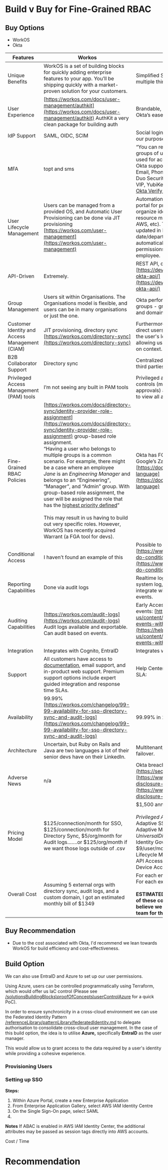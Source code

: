 # Build v Buy for Fine-Grained RBAC

## Buy Options

* WorkOS
* Okta

| **Features**                                   | **Workos**                                                                                                                                                                                                                                                                                                                                                                                                                                                                                                                                                                                                                                                                                                          | **Okta**                                                                                                                                                                                                                                                                                                                                                                                                                             |
| ---------------------------------------------- | ------------------------------------------------------------------------------------------------------------------------------------------------------------------------------------------------------------------------------------------------------------------------------------------------------------------------------------------------------------------------------------------------------------------------------------------------------------------------------------------------------------------------------------------------------------------------------------------------------------------------------------------------------------------------------------------------------------------- | ------------------------------------------------------------------------------------------------------------------------------------------------------------------------------------------------------------------------------------------------------------------------------------------------------------------------------------------------------------------------------------------------------------------------------------ |
| Unique Benefits                                | WorkOS is a set of building blocks for quickly adding enterprise features to your app. You’ll be shipping quickly with a market-proven solution for your customers.                                                                                                                                                                                                                                                                                                                                                                                                                                                                                                                                                 | Simplified SSO solution unifying Azure/AWS and multiple third party vendors                                                                                                                                                                                                                                                                                                                                                          |
| User Experience                                | [https://workos.com/docs/user-management/authkit](https://workos.com/docs/user-management/authkit) AuthKit a very clean package for building auth                                                                                                                                                                                                                                                                                                                                                                                                                                                                                                                                                                   | Brandable, simple self-service, reviews note Okta’s ease-of-use overall.                                                                                                                                                                                                                                                                                                                                                             |
| IdP Support                                    | SAML, OIDC, SCIM                                                                                                                                                                                                                                                                                                                                                                                                                                                                                                                                                                                                                                                                                                    | Social login, SAML 2.0, Smart Card (not useful for our purposes but interesting), generic OIDC.                                                                                                                                                                                                                                                                                                                                      |
| MFA                                            | topt and sms                                                                                                                                                                                                                                                                                                                                                                                                                                                                                                                                                                                                                                                                                                        | “You can require authenticators for apps or groups of users and specify which ones can be used for account recovery.”<br>Okta supports:<br>Email, Phone, Custom OTP, Custom Authenticator, Duo Security, Google Authenticator, Symantec VIP, YubiKey OTP, Smart Card,<br>[Okta Verify](https://help.okta.com/oie/en-us/content/topics/identity-engine/authenticators/configure-okta-verify.htm), FIDO2, Security Questions, Password |
| User Lifecycle Management                      | Users can be managed from a provided OS, and Automatic User Provisioning can be done via JIT provisioning [https://workos.com/user-management](https://workos.com/user-management)                                                                                                                                                                                                                                                                                                                                                                                                                                                                                                                                  | Automations around joiners/leavers/movers, a portal for provisioning/deprovisioning. Can organize identities across multiple sources (HR resource management software, Active Directory, AWS, etc). This means an identity could be updated in HR software [retirement date/department move/etc], and Okta will automatically sync that information to update user permissions/software license provision for the employee.          |
| API-Driven                                     | Extremely.                                                                                                                                                                                                                                                                                                                                                                                                                                                                                                                                                                                                                                                                                                          | REST API, docs: [https://developer.okta.com/docs/reference/core-okta-api/](https://developer.okta.com/docs/reference/core-okta-api/)                                                                                                                                                                                                                                                                                                 |
| Group Management                               | Users sit within Organisations. The Organisations model is flexible, and users can be in many organisations or just the one.                                                                                                                                                                                                                                                                                                                                                                                                                                                                                                                                                                                        | Okta performs lifecycle management based on groups - groups can sync to match departments and domain functions.                                                                                                                                                                                                                                                                                                                      |
| Customer Identity and Access Management (CIAM) | JIT provisioning, directory sync [https://workos.com/directory-sync](https://workos.com/directory-sync)                                                                                                                                                                                                                                                                                                                                                                                                                                                                                                                                                                                                             | Furthermore, “routing rules [can be set up] to direct users to an IdP based on context, such as the user's location, device, or email domain.” - allowing us to control access for customers based on context.                                                                                                                                                                                                                       |
| B2B Collaborator Support                       | Directory sync                                                                                                                                                                                                                                                                                                                                                                                                                                                                                                                                                                                                                                                                                                      | Centralized user management and provisioning for third parties and partners.                                                                                                                                                                                                                                                                                                                                                         |
| Privileged Access Management (PAM) tools       | I’m not seeing any built in PAM tools                                                                                                                                                                                                                                                                                                                                                                                                                                                                                                                                                                                                                                                                               | Privileged access governance including business controls (multi-step approval and time-bound approvals) and integration with Okta System Log to view all actions.                                                                                                                                                                                                                                                                    |
| Fine-Grained RBAC Policies                     | [https://workos.com/docs/directory-sync/identity-provider-role-assignment](https://workos.com/docs/directory-sync/identity-provider-role-assignment) group-based role assignment.<br>“Having a user who belongs to multiple groups is a common scenario. For example, there might be a case where an employee<br>_Jane_ is an _Engineering Manager_ and belongs to an “Engineering”, “Manager”, and “Admin” group. With group-based role assignment, the user will be assigned the role that has the [highest priority defined](https://workos.com/docs/(/roles/roles))”<br><br>This may result in us having to build out very specific roles. However, WorkOS has recently acquired Warrant (a FGA tool for devs). | Okta has FGA that follows the language in Google’s Zanzibar RBAC paper. [https://docs.fga.dev/modeling/configuration-language](https://docs.fga.dev/modeling/configuration-language)                                                                                                                                                                                                                                                 |
| Conditional Access                             | I haven’t found an example of this                                                                                                                                                                                                                                                                                                                                                                                                                                                                                                                                                                                                                                                                                  | Possible to set up a a conditional access policy: [https://www.okta.com/uk/blog/2022/05/how-do-conditional-access-systems-work/](https://www.okta.com/uk/blog/2022/05/how-do-conditional-access-systems-work/)                                                                                                                                                                                                                       |
| Reporting Capabilities                         | Done via audit logs                                                                                                                                                                                                                                                                                                                                                                                                                                                                                                                                                                                                                                                                                                 | Realtime log, pre-built reports, exportable full system log, API queryable full system log, can integrate with Splunk, can download CSVs of events.                                                                                                                                                                                                                                                                                  |
| Auditing Capabilities                          | [https://workos.com/audit-logs](https://workos.com/audit-logs) Audit logs available and exportable. Can audit based on events.                                                                                                                                                                                                                                                                                                                                                                                                                                                                                                                                                                                      | Early Access - can use Systems Log to audit events: [https://help.okta.com/asa/en-us/content/topics/adv_server_access/docs/audit-events-with-okta-syslog.htm](https://help.okta.com/asa/en-us/content/topics/adv_server_access/docs/audit-events-with-okta-syslog.htm)                                                                                                                                                               |
| Integration                                    | Integrates with Cognito, EntraID                                                                                                                                                                                                                                                                                                                                                                                                                                                                                                                                                                                                                                                                                    | Integrates with **AWS IAM, Cognito, Azure**                                                                                                                                                                                                                                                                                                                                                                                          |
| Support                                        | All customers have access to [documentation](https://workos.com/docs), email support, and in-product web support. Premium support options include expert guided integration and response time SLAs.                                                                                                                                                                                                                                                                                                                                                                                                                                                                                                                 | Help Center, Ask the Community, email, phone.<br>SLA:<br><br>                                                                                                                                                                                                                                                                                                                                                                        |
| Availability                                   | 99.99% [https://workos.com/changelog/99-99-availability-for-sso-directory-sync-and-audit-logs](https://workos.com/changelog/99-99-availability-for-sso-directory-sync-and-audit-logs)                                                                                                                                                                                                                                                                                                                                                                                                                                                                                                                               | 99.99% in 2022                                                                                                                                                                                                                                                                                                                                                                                                                       |
| Architecture                                   | Uncertain, but Ruby on Rails and Java are two languages a lot of their senior devs have on their LinkedIn.                                                                                                                                                                                                                                                                                                                                                                                                                                                                                                                                                                                                          | Multitenant, cell-based with sub-processor failover.                                                                                                                                                                                                                                                                                                                                                                                 |
| Adverse News                                   | n/a                                                                                                                                                                                                                                                                                                                                                                                                                                                                                                                                                                                                                                                                                                                 | Okta breach: [https://sec.okta.com/harfiles](https://sec.okta.com/harfiles) / [https://www.wired.com/story/okta-breach-disclosure-all-customer-support-users/](https://www.wired.com/story/okta-breach-disclosure-all-customer-support-users/)                                                                                                                                                                                       |
| Pricing Model                                  | $125/connection/month for SSO, $125/connection/month for Directory Sync, $5/org/month for Audit logs…….or $125/org/month if we want those logs outside of .csv                                                                                                                                                                                                                                                                                                                                                                                                                                                                                                                                                      | $1,500 annual contract minimum.<br><br>_Privileged Access pricing: $14/unit per month._<br>Adaptive SSO: $5/user/month<br>Adaptive MFA: $6/user/month<br>Universal Directory:<br>$2/user/month<br>Identity Governance:<br>$9/user/month<br>Lifecycle Management: $4/user/month<br>API Access Management: $2<br>Device Access: $4/user/month                                                                                          |
| Overall Cost                                   | Assuming 5 external orgs with directory sync, audit logs, and a custom domain, I got an estimated monthly bill of $1349                                                                                                                                                                                                                                                                                                                                                                                                                                                                                                                                                                                             | For each employee: $30/user/month<br>For each external user: $11/user/month<br><br>**ESTIMATED: I don’t have data yet as to if some of these costs can be folded into each other. I believe we may need a quote from their sales team for that.**                                                                                                                                                                                    |
## Buy Recommendation 

* Due to the cost associated with Okta, I'd recommend we lean towards WorkOS for build efficiency and cost-effectiveness. 


## Build Option

We can also use EntraID and Azure to set up our user permissions.

Using Azure, users can be controlled programmatically using Terraform, which would offer us IaC control (Please see [/solutionsBuildingBlocks\proofOfConcepts\userControlAzure](here) for a quick PoC).

In order to ensure synchronicity in a cross-cloud environment we can use the Federated Identity Pattern [/referenceLibrary/patternLibrary/federatedIdentity.md](here) to delegate authorisation to consolidate cross-cloud user management. In the case of this build option, the idea is to utilise **Azure,** specifically **EntraID** as the user manager.

This would allow us to grant access to the data required by a user's identity while providing a cohesive experience.

### Provisioning Users

### Setting up SSO

**Steps:**
1. Within Azure Portal, create a new Enterprise Application
2. From Enterprise Application Gallery, select AWS IAM Identity Centre
3. On the Single Sign-On page, select SAML
4. 

**Notes**
If ABAC is enabled in AWS IAM Identity Center, the additional attributes may be passed as session tags directly into AWS accounts.

Cost / Time

# Recommendation

